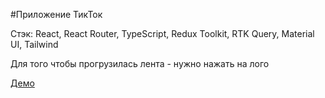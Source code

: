 #Приложение ТикТок

Стэк: React, React Router, TypeScript, Redux Toolkit, RTK Query, Material UI, Tailwind

Для того чтобы прогрузилась лента - нужно нажать на лого

[Демо](https://nestluu.github.io/TikTok/)
